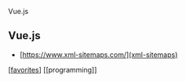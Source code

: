 Vue.js

## Vue.js

- [https://www.xml-sitemaps.com/](xml-sitemaps)

[[favorites]]
[[programming]]

[//begin]: # 'Autogenerated link references for markdown compatibility'
[favorites]: ../favorites 'Favorites'
[//end]: # 'Autogenerated link references'
